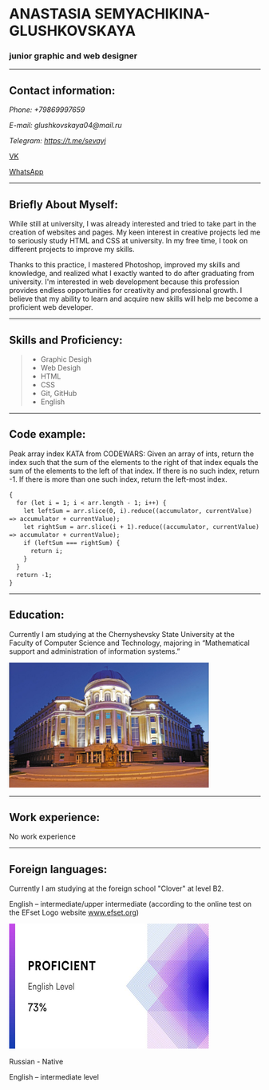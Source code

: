 # ANASTASIA SEMYACHIKINA-GLUSHKOVSKAYA
### junior graphic and web designer
______________________

## Contact information:

_Phone: +79869997659_

_E-mail: glushkovskaya04@mail.ru_

_Telegram: https://t.me/sevayj_

[VK](https://vk.com/id224920424_)

[WhatsApp](https://wa.me/89869997659_)
_____________________

## Briefly About Myself:

While still at university, I was already interested and tried to take part in the creation of websites and pages. My keen interest in creative projects led me to seriously study HTML and CSS at university. In my free time, I took on different projects to improve my skills. 

Thanks to this practice, I mastered Photoshop, improved my skills and knowledge, and realized what I exactly wanted to do after graduating from university. I'm interested in web development because this profession provides endless opportunities for creativity and professional growth. I believe that my ability to learn and acquire new skills will help me become a proficient web developer.

______________________

## Skills and Proficiency:

> * Graphic Desigh
> * Web Desigh
> * HTML
> * CSS
> * Git, GitHub
> * English
__________________
## Code example:

Peak array index KATA from CODEWARS: Given an array of ints, return the index such that the sum of the elements to the right of that index equals the sum of the elements to the left of that index. If there is no such index, return -1. If there is more than one such index, return the left-most index.

```function peak(arr) 
{
  for (let i = 1; i < arr.length - 1; i++) {
    let leftSum = arr.slice(0, i).reduce((accumulator, currentValue) => accumulator + currentValue);
    let rightSum = arr.slice(i + 1).reduce((accumulator, currentValue) => accumulator + currentValue);
    if (leftSum === rightSum) {
      return i;
    }
  }
  return -1;
}
```
______________________

## Education:

Currently I am studying at the Chernyshevsky State University at the Faculty of Computer Science and Technology, majoring in “Mathematical support and administration of information systems.”

<p aligh = "center">
 <img src="./img/sgu.jpg" width="400" height="250" />



______________________
## Work experience:


No work experience



__________________


## Foreign languages:

Currently I am studying at the foreign school "Clover" at level B2. 

English – intermediate/upper intermediate (according to the online test on the EFset Logo website www.efset.org)

<p aligh = "center">
 <img src="./img/eng-sert.jpg" width="400" height="250" />



Russian - Native



English – intermediate level